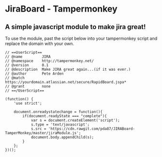 JiraBoard - Tampermonkey
=
A simple javascript module to make jira great!
-
To use the module, past the script below into your tampermonkey script and replace the domain with your own.
```
// ==UserScript==
// @name         JIRA
// @namespace    http://tampermonkey.net/
// @version      0.1
// @description  Make JIRA great again...(if it was ever.)
// @author       Pete Arden
// @match        https://yourdomain.atlassian.net/secure/RapidBoard.jspa*
// @grant        none
// ==/UserScript==

(function() {
    'use strict';

    document.onreadystatechange = function(){
        if(document.readyState === "complete"){
            var s = document.createElement('script');
            s.type = 'text/javascript';
            s.src = 'https://cdn.rawgit.com/pda87/JIRABoard-TamperMonkey/master/jiraModule.js';
            document.body.appendChild(s);
        }
    };
})();
```
